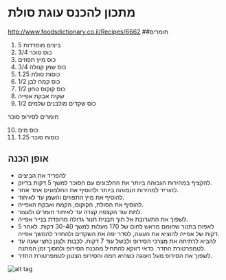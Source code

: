 # מתכון להכנס עוגת סולת
http://www.foodsdictionary.co.il/Recipes/6662
##חומרים
1. 5 ביצים מופרדות
2. 3/4 כוס סוכר
3. כוס מיץ תפוזים
4. 3/4 כוס שמן קנולה
5. 1.25 כוסות סולת
6. 1/2 כוס קמח לבן
7. 1/2 כוס קוקוס טחון
8. שקית אבקת אפייה
9. 1/2 כוס שקדים מולבנים שלמים

חומרים לסירופ סוכר

10. כוס מים
11. 1.25 כוסות סוכר

## אופן הכנה
*	להפריד את הביצים
*	להקציף במהירות הגבוהה ביותר את החלבונים עם הסוכר למשך 5 דקות בדיוק.
*	להוריד למהירות הנמוהה ביותר ולהוסיף את החלמונים אחד אחד.
*	להוסיף את מיץ התפוזים והשמן עד לאיחוד.
*	להוסיף את הסולת, הקוקוס, הקמח ואבקת האפייה.
*	לתת עוד הקצפה קצרה עד לאיחוד חומרים ולעצור.
*	לשפוך את התערובת אל תוך תבנית תנור גדולה מרופדת בנייר אפייה.
*	לאפות בתנור שחומם מראש לחום של 170 מעלות למשך 30-40 דקות. לאחר 5 דקות של אפייה להוציא את העוגה, לסדר יפה את השקדים ולהחזיר להמשך אפייה.
*	להביא לרתיחה את מצרכי הסירופ ולבשל עוד 7 דקות. לכבות ולצנן כחצי שעה עד לטמפרטורת החדר. כדאי דווקא להתחיל מהכנת הסירופ ולחסוך זמן המתנה.
*	לשפוך את הסירופ מעל העוגה כשהיא חמה והסירופ הצטנן לטמפרטורת החדר.

![alt tag](/solet.jpg)
